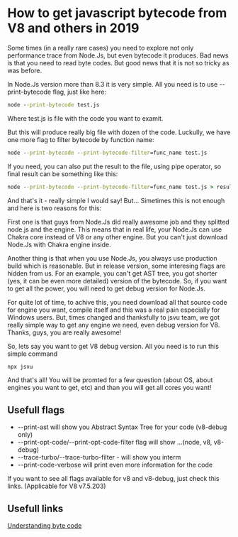 # How to get javascript bytecode from V8 and others in 2019

Some times (in a really rare cases) you need to explore not only performance trace from Node.Js, but even bytecode it produces. Bad news is that you need to read byte codes. But good news that it is not so tricky as was before.

In Node.Js version more than 8.3 it is very simple. All you need is to use --print-bytecode flag, just like here:

```cmd
node --print-bytecode test.js
```

Where test.js is file with the code you want to examit.

But this will produce really big file with dozen of the code. Luckully, we have one more flag to filter bytecode by function name:

```cmd
node --print-bytecode --print-bytecode-filter=func_name test.js
```

If you need, you can also put the result to the file, using pipe operator, so final result can be something like this:

```cmd
node --print-bytecode --print-bytecode-filter=func_name test.js > result.txt
```

And that's it - really simple I would say! But... Simetimes this is not enough and here is two reasons for this:

First one is that guys from Node.Js did really awesome job and they splitted node.js and the engine. This means that in real life, your Node.Js can use Chakra core instead of V8 or any other engine. But you can't just download Node.Js with Chakra engine inside.

Another thing is that when you use Node.Js, you always use production build which is reasonable. But in release version, some interesing flags are hidden from us. For an example, you can't get AST tree, you got shorter (yes, it can be even more detailed) version of the bytecode. So, if you want to get all the power, you will need to get debug version for Node.Js.

For quite lot of time, to achive this, you need download all that source code for engine you want, compile itself and this was a real pain especially for Windows users. But, times changed and thanksfully to jsvu team, we got really simple way to get any engine we need, even debug version for V8. Thanks, guys, you are really awesome!

So, lets say you want to get V8 debug version. All you need is to run this simple command

```cmd
npx jsvu
```

And that's all! You will be promted for a few question (about OS, about engines you want to get, etc) and than you will get all cores you want!

## Usefull flags

* --print-ast will show you Abstract Syntax Tree for your code (v8-debug only)
* --print-opt-code/--print-opt-code-filter flag will show ...(node, v8, v8-debug)
* --trace-turbo/--trace-turbo-filter - will show you interm
* --print-code-verbose will print even more information for the code

If you want to see all flags available for v8 and v8-debug, just check this links. (Applicable for  V8 v7.5.203)

## Usefull links

[Understanding byte code](https://medium.com/dailyjs/understanding-v8s-bytecode-317d46c94775)
